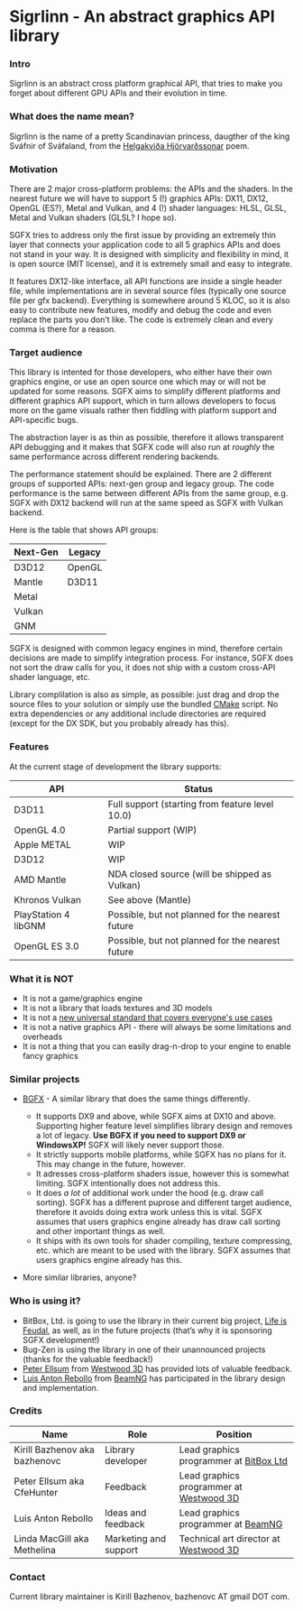 # Sigrlinn - An abstract graphics API library

### Intro
Sigrlinn is an abstract cross platform graphical API, that tries to make you forget about different GPU APIs and their evolution in time.

### What does the name mean?
Sigrlinn is the name of a pretty Scandinavian princess, daugther of the king Sváfnir of Sváfaland, from the [Helgakviða Hjörvarðssonar](http://en.wikipedia.org/wiki/Helgakvi%C3%B0a_Hj%C3%B6rvar%C3%B0ssonar) poem.

### Motivation
There are 2 major cross-platform problems: the APIs and the shaders.
In the nearest future we will have to support 5 (!) graphics APIs: DX11, DX12, OpenGL (ES?), Metal and Vulkan, and 4 (!) shader languages: HLSL, GLSL, Metal and Vulkan shaders (GLSL? I hope so).

SGFX tries to address only the first issue by providing an extremely thin layer that connects your application code to all 5 graphics APIs and does not stand in your way. It is designed with simplicity and flexibility in mind, it is open source (MIT license), and it is extremely small and easy to integrate.

It features DX12-like interface, all API functions are inside a single header file, while implementations are in several source files (typically one source file per gfx backend). Everything is somewhere around 5 KLOC, so it is also easy to contribute new features, modify and debug the code and even replace the parts you don’t like. The code is extremely clean and every comma is there for a reason.

### Target audience
This library is intented for those developers, who either have their own graphics engine, or use an open source one which may or will not be updated for some reasons. SGFX aims to simplify different platforms and different graphics API support, which in turn allows developers to focus more on the game visuals rather then fiddling with platform support and API-specific bugs.

The abstraction layer is as thin as possible, therefore it allows transparent API debugging and it makes that SGFX code will also run at _roughly_ the same performance across different rendering backends.

The performance statement should be explained. There are 2 different groups of supported APIs: next-gen group and legacy group. The code performance is the same between different APIs from the same group, e.g. SGFX with DX12 backend will run at the same speed as SGFX with Vulkan backend.

Here is the table that shows API groups:

Next-Gen | Legacy
---------|-----------
D3D12    | OpenGL
Mantle   | D3D11
Metal    |
Vulkan   |
GNM      |

SGFX is designed with common legacy engines in mind, therefore certain decisions are made to simplify integration process.
For instance, SGFX does not sort the draw calls for you, it does not ship with a custom cross-API shader language, etc.

Library complilation is also as simple, as possible: just drag and drop the source files to your solution or simply use the bundled [CMake](http://www.cmake.org/) script. No extra dependencies or any additional include directories are required (except for the DX SDK, but you probably already has this).

### Features
At the current stage of development the library supports:

API                  | Status
---------------------|--------------------------------------------------
D3D11                | Full support (starting from feature level 10.0) 
OpenGL 4.0           | Partial support (WIP)
Apple METAL          | WIP
D3D12                | WIP
AMD Mantle           | NDA closed source (will be shipped as Vulkan)
Khronos Vulkan       | See above (Mantle)
PlayStation 4 libGNM | Possible, but not planned for the nearest future
OpenGL ES 3.0        | Possible, but not planned for the nearest future

### What it is NOT
* It is not a game/graphics engine
* It is not a library that loads textures and 3D models
* It is not a [new universal standard that covers everyone's use cases](http://xkcd.com/927/)
* It is not a native graphics API - there will always be some limitations and overheads
* It is not a thing that you can easily drag-n-drop to your engine to enable fancy graphics

### Similar projects

* [BGFX](https://github.com/bkaradzic/bgfx) - A similar library that does the same things differently.
  - It supports DX9 and above, while SGFX aims at DX10 and above. Supporting higher feature level simplifies library design and removes a lot of legacy. **Use BGFX if you need to support DX9 or WindowsXP!** SGFX will likely never support those.
  - It strictly supports mobile platforms, while SGFX has no plans for it. This may change in the future, however.
  - It adresses cross-platform shaders issue, however this is somewhat limiting. SGFX intentionally does not address this.
  - It does *a lot* of additional work under the hood (e.g. draw call sorting). SGFX has a different puprose and different target audience, therefore it avoids doing extra work unless this is vital. SGFX assumes that users graphics engine already has draw call sorting and other important things as well.
  - It ships with its own tools for shader compiling, texture compressing, etc. which are meant to be used with the library. SGFX assumes that users graphics engine already has this.

* More similar libraries, anyone?

### Who is using it?

* BitBox, Ltd. is going to use the library in their current big project, [Life is Feudal](http://lifeisfeudal.com/), as well, as in the future projects (that’s why it is sponsoring SGFX development!)
* Bug-Zen is using the library in one of their unannounced projects (thanks for the valuable feedback!)
* [Peter Ellsum](https://github.com/cfehunter) from [Westwood 3D](http://w3dhub.com/) has provided lots of valuable feedback.
* [Luis Anton Rebollo](https://github.com/luisantonrebollo) from [BeamNG](http://www.beamng.com/) has participated in the library design and implementation.

### Credits

Name                          | Role                  | Position
------------------------------|-----------------------|-------------
Kirill Bazhenov aka bazhenovc | Library developer     | Lead graphics programmer at [BitBox Ltd](http://lifeisfeudal.com/)
Peter Ellsum aka CfeHunter    | Feedback              | Lead graphics programmer at [Westwood 3D](http://w3dhub.com/)
Luis Anton Rebollo            | Ideas and feedback    | Lead graphics programmer at [BeamNG](http://www.beamng.com/)
Linda MacGill aka Methelina   | Marketing and support | Technical art director at [Westwood 3D](http://w3dhub.com/)

### Contact
Current library maintainer is Kirill Bazhenov, bazhenovc AT gmail DOT com.

